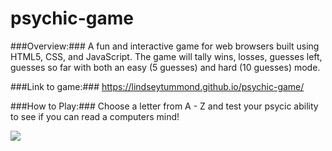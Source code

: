 # psychic-game

###Overview:###
A fun and interactive game for web browsers built using HTML5, CSS, and JavaScript.
The game will tally wins, losses, guesses left, guesses so far with both an easy (5 guesses) and hard (10 guesses) mode.

###Link to game:### https://lindseytummond.github.io/psychic-game/

###How to Play:###
Choose a letter from A - Z and test your psycic ability to see if you can read a computers mind!

![](images/psychic-game-finished)
